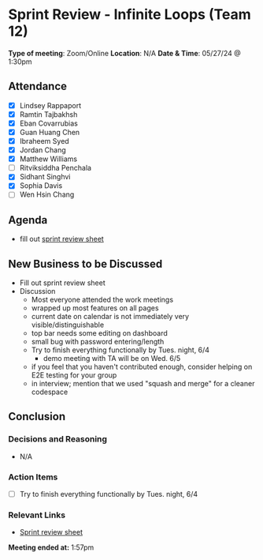 # Sprint Review - Infinite Loops (Team 12)

**Type of meeting**: Zoom/Online 
**Location**:  N/A
**Date & Time**: 05/27/24 @ 1:30pm

## Attendance

- [x] Lindsey Rappaport
- [x] Ramtin Tajbakhsh
- [x] Eban Covarrubias
- [x] Guan Huang Chen
- [x] Ibraheem Syed
- [x] Jordan Chang
- [x] Matthew Williams
- [ ] Ritviksiddha Penchala
- [x] Sidhant Singhvi
- [x] Sophia Davis
- [ ] Wen Hsin Chang

## Agenda

- fill out [sprint review sheet](https://docs.google.com/document/d/1aNx1JAccT9kcDqOUyEABUfJLeqdjSSzb1xq9lsqXD0I/edit?usp=sharing)

## New Business to be Discussed

- Fill out sprint review sheet
- Discussion
  - Most everyone attended the work meetings
  - wrapped up most features on all pages
  - current date on calendar is not immediately very visible/distinguishable
  - top bar needs some editing on dashboard
  - small bug with password entering/length
  - Try to finish everything functionally by Tues. night, 6/4
    - demo meeting with TA will be on Wed. 6/5
  - if you feel that you haven't contributed enough, consider helping on E2E testing for your group
  - in interview; mention that we used "squash and merge" for a cleaner codespace

## Conclusion

### Decisions and Reasoning

- N/A

### Action Items

- [ ] Try to finish everything functionally by Tues. night, 6/4

### Relevant Links

- [Sprint review sheet](https://docs.google.com/document/d/1aNx1JAccT9kcDqOUyEABUfJLeqdjSSzb1xq9lsqXD0I/edit?usp=sharing)

**Meeting ended at:** 1:57pm
